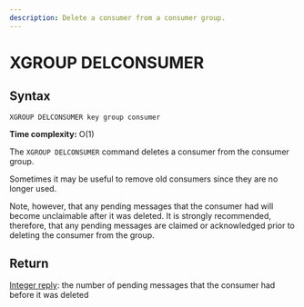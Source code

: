 ```yaml
---
description: Delete a consumer from a consumer group.
---
```


# XGROUP DELCONSUMER

## Syntax

    XGROUP DELCONSUMER key group consumer

**Time complexity:** O(1)

The `XGROUP DELCONSUMER` command deletes a consumer from the consumer group.

Sometimes it may be useful to remove old consumers since they are no longer used.

Note, however, that any pending messages that the consumer had will become unclaimable after it was deleted.
It is strongly recommended, therefore, that any pending messages are claimed or acknowledged prior to deleting the consumer from the group.

## Return

[Integer reply](https://redis.io/docs/reference/protocol-spec/#integers): the number of pending messages that the consumer had before it was deleted
